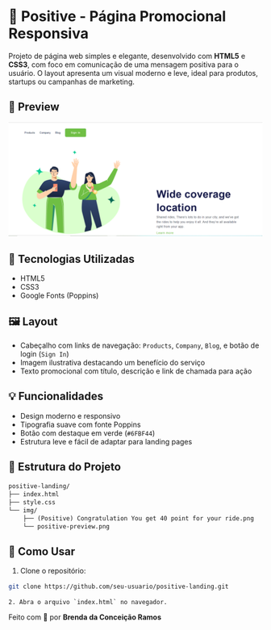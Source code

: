 # 🌱 Positive - Página Promocional Responsiva

Projeto de página web simples e elegante, desenvolvido com **HTML5** e **CSS3**, com foco em comunicação de uma mensagem positiva para o usuário. O layout apresenta um visual moderno e leve, ideal para produtos, startups ou campanhas de marketing.

## 📸 Preview

![Preview do projeto Positive](./img/preview.png)

## 🧰 Tecnologias Utilizadas

- HTML5
- CSS3
- Google Fonts (Poppins)

## 🖼️ Layout

- Cabeçalho com links de navegação: `Products`, `Company`, `Blog`, e botão de login (`Sign In`)
- Imagem ilustrativa destacando um benefício do serviço
- Texto promocional com título, descrição e link de chamada para ação

## 💡 Funcionalidades

- Design moderno e responsivo
- Tipografia suave com fonte Poppins
- Botão com destaque em verde (`#6FBF44`)
- Estrutura leve e fácil de adaptar para landing pages

## 📁 Estrutura do Projeto
````
positive-landing/
├── index.html
├── style.css
└── img/
    ├── (Positive) Congratulation You get 40 point for your ride.png
    └── positive-preview.png
````

## 🚀 Como Usar

1. Clone o repositório:
```bash
git clone https://github.com/seu-usuario/positive-landing.git
```
```
2. Abra o arquivo `index.html` no navegador.
```
Feito com 💚 por **Brenda da Conceição Ramos**